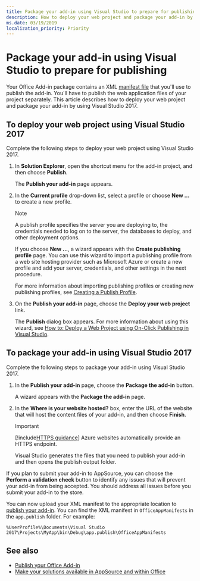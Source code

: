 ```yaml
---
title: Package your add-in using Visual Studio to prepare for publishing | Microsoft Docs
description: How to deploy your web project and package your add-in by using Visual Studio 2017.
ms.date: 03/19/2019
localization_priority: Priority
---
```



# Package your add-in using Visual Studio to prepare for publishing

Your Office Add-in package contains an XML [manifest file](../develop/add-in-manifests.md) that you'll use to publish the add-in. You'll have to publish the web application files of your project separately. This article describes how to deploy your web project and package your add-in by using Visual Studio 2017.

## To deploy your web project using Visual Studio 2017

Complete the following steps to deploy your web project using Visual Studio 2017.

1. In  **Solution Explorer**, open the shortcut menu for the add-in project, and then choose  **Publish**.

    The  **Publish your add-in** page appears.

2. In the  **Current profile** drop-down list, select a profile or choose **New ...** to create a new profile.

    > [!NOTE]
    > A publish profile specifies the server you are deploying to, the credentials needed to log on to the server, the databases to deploy, and other deployment options.

    If you choose  **New ...**, a wizard appears with the **Create publishing profile** page. You can use this wizard to import a publishing profile from a web site hosting provider such as Microsoft Azure or create a new profile and add your server, credentials, and other settings in the next procedure.

    For more information about importing publishing profiles or creating new publishing profiles, see [Creating a Publish Profile](https://msdn.microsoft.com/library/dd465337.aspx#creating_a_profile).

3. On the **Publish your add-in** page, choose the **Deploy your web project** link.

    The  **Publish** dialog box appears. For more information about using this wizard, see [How to: Deploy a Web Project using On-Click Publishing in Visual Studio](https://msdn.microsoft.com/library/dd465337.aspx).

## To package your add-in using Visual Studio 2017

Complete the following steps to package your add-in using Visual Studio 2017.

1. In the **Publish your add-in** page, choose the **Package the add-in** button.

    A wizard appears with the **Package the add-in** page.

2. In the **Where is your website hosted?** box, enter the URL of the website that will host the content files of your add-in, and then choose **Finish**.

    > [!IMPORTANT]
    > [!include[HTTPS guidance](../includes/https-guidance.md)] Azure websites automatically provide an HTTPS endpoint.

    Visual Studio generates the files that you need to publish your add-in and then opens the publish output folder.

If you plan to submit your add-in to AppSource, you can choose the **Perform a validation check** button to identify any issues that will prevent your add-in from being accepted. You should address all issues before you submit your add-in to the store.

You can now upload your XML manifest to the appropriate location to [publish your add-in](../publish/publish.md). You can find the XML manifest in `OfficeAppManifests` in the `app.publish` folder. For example:

 `%UserProfile%\Documents\Visual Studio 2017\Projects\MyApp\bin\Debug\app.publish\OfficeAppManifests`

## See also

- [Publish your Office Add-in](../publish/publish.md)
- [Make your solutions available in AppSource and within Office](/office/dev/store/submit-to-the-office-store)
